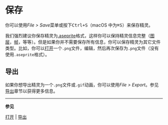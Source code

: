 # 保存

你可以使用*File > Save*菜单或按下<kbd>Ctrl+S</kbd>（macOS 中为<kbd>⌘S</kbd>）来保存精灵。

我们强烈建议你保存精灵为[.aseprite](files.md#aseprite)格式，这样你可以保持精灵信息完整（[图层](layers.md)，[帧](frames.md)，等等）。但是如果你并不需要保存所有信息，你可以保存精灵为其它文件类型。比如，你可以[打开](open.md)一个`.png`文件，编辑，然后再次保存为`.png`文件（没有使用`.aseprite`格式）。

## 导出

如果你想导出精灵为一个`.png`文件或`.gif`动画，你可以使用*File > Export*。参见[导出](/docs/exporting/)章节以获得更多信息。

---

**参见**

[打开](open.md) | [导出](exporting.md)
